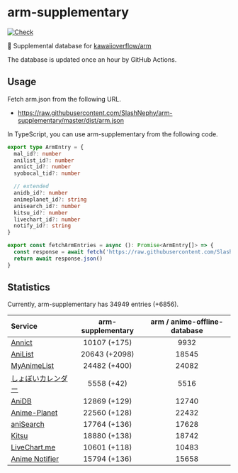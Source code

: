 # arm-supplementary

[![Check](https://github.com/SlashNephy/arm-supplementary/actions/workflows/check-node.yml/badge.svg)](https://github.com/SlashNephy/arm-supplementary/actions/workflows/check-node.yml)

💊 Supplemental database for [kawaiioverflow/arm](https://github.com/kawaiioverflow/arm)

The database is updated once an hour by GitHub Actions.

## Usage

Fetch arm.json from the following URL.

- https://raw.githubusercontent.com/SlashNephy/arm-supplementary/master/dist/arm.json

In TypeScript, you can use arm-supplementary from the following code.

```TypeScript
export type ArmEntry = {
  mal_id?: number
  anilist_id?: number
  annict_id?: number
  syobocal_tid?: number

  // extended
  anidb_id?: number
  animeplanet_id?: string
  anisearch_id?: number
  kitsu_id?: number
  livechart_id?: number
  notify_id?: string
}

export const fetchArmEntries = async (): Promise<ArmEntry[]> => {
  const response = await fetch('https://raw.githubusercontent.com/SlashNephy/arm-supplementary/master/dist/arm.json')
  return await response.json()
}
```

## Statistics

Currently, arm-supplementary has 34949 entries (+6856).

| Service                                     | arm-supplementary | arm / anime-offline-database |
| :------------------------------------------ | :---------------: | :--------------------------: |
| [Annict](https://annict.com)                |   10107 (+175)    |             9932             |
| [AniList](https://anilist.co)               |   20643 (+2098)   |            18545             |
| [MyAnimeList](https://myanimelist.net)      |   24482 (+400)    |            24082             |
| [しょぼいカレンダー](https://cal.syoboi.jp) |    5558 (+42)     |             5516             |
| [AniDB](https://anidb.net)                  |   12869 (+129)    |            12740             |
| [Anime-Planet](https://anime-planet.com)    |   22560 (+128)    |            22432             |
| [aniSearch](https://anisearch.com)          |   17764 (+136)    |            17628             |
| [Kitsu](https://kitsu.io)                   |   18880 (+138)    |            18742             |
| [LiveChart.me](https://livechart.me)        |   10601 (+118)    |            10483             |
| [Anime Notifier](https://notify.moe)        |   15794 (+136)    |            15658             |
